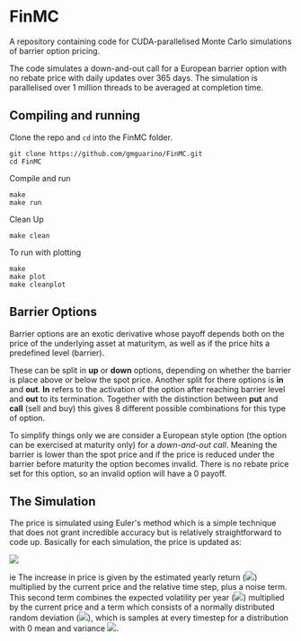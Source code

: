 # FinMC

A repository containing code for CUDA-parallelised Monte Carlo simulations of barrier option pricing.

The code simulates a down-and-out call for a European barrier option with no rebate price with daily updates over 365 days. The simulation is parallelised over 1 million threads to be averaged at completion time.

## Compiling and running

Clone the repo and `cd` into the FinMC folder.
```
git clone https://github.com/gmguarino/FinMC.git
cd FinMC
```

Compile and run
```
make
make run
```

Clean Up
```
make clean
```

To run with plotting
```
make
make plot
make cleanplot
```


## Barrier Options

Barrier options are an exotic derivative whose payoff depends both on the price of the underlying asset at maturitym, as well as if the price hits a predefined level (barrier).

These can be split in **up** or **down** options, depending on whether the barrier is place above or below the spot price. Another split for there options is **in** and **out**. **In** refers to the activation of the option after reaching barrier level and **out** to its termination. Together with the distinction between **put** and **call** (sell and buy) this gives 8 different possible combinations for this type of option.

To simplify things only we are consider a European style option (the option can be exercised at maturity only) for a *down-and-out call*. Meaning the barrier is lower than the spot price and if the price is reduced under the barrier before maturity the option becomes invalid. There is no rebate price set for this option, so an invalid option will have a 0 payoff.

## The Simulation


The price is simulated using Euler's method which is a simple technique that does not grant incredible accuracy but is relatively straightforward to code up. Basically for each simulation, the price is updated as:

<img src="https://render.githubusercontent.com/render/math?math=S^{t %2B 1} - S^{t} = \mu S^t \Delta t %2B \sigma S^t \Delta W_t">

ie The increase in price is given by the estimated yearly return (<img src="https://render.githubusercontent.com/render/math?math=\mu">) multiplied by the current price and the relative time step, plus a noise term. This second term combines the expected volatility per year (<img src="https://render.githubusercontent.com/render/math?math=\sigma">) multiplied by the current price and a term which consists of a normally distributed random deviation (<img src="https://render.githubusercontent.com/render/math?math=\Delta W_t">), which is samples at every timestep for a distribution with 0 mean and variance <img src="https://render.githubusercontent.com/render/math?math=\Delta t">.